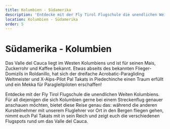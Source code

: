 ```yaml
---
title: Kolumbien - Südamerika
description: 'Entdecke mit der Fly Tirol Flugschule die unendlichen Weiten Kolumbiens. Für all diejenigen die sich Kolumbien gerne bei einem Streckenflug genauer anschauen möchten, bietet diese Reise genau das: während die anderen Kursteilnehmer mit unserem Fluglehrer vor Ort in den Bergen fliegen gehen, nimmt euch Pal Takats mit in sein Reich und zeigt euch die verschiedenen Flugspots rund um das Valle del Cauca.'
location: Kolumbien - Südamerika
order: 5
---
```


# Südamerika - Kolumbien

Das Valle del Cauca liegt im Westen Kolumbiens und ist für seinen Mais, Zuckerrohr und Kaffee bekannt. Etwas abseits des bekannten Flieger-Domizils in Roldanillo, hat sich der dreifache Acrobatic-Paragliding Weltmeister und X-Alps-Pilot Pal Takats in Piedechinche einen Traum erfüllt und ein Mekka für Paragleitpiloten erschaffen!

Entdecke mit der Fly Tirol Flugschule die unendlichen Weiten Kolumbiens. Für all diejenigen die sich Kolumbien gerne bei einem Streckenflug genauer anschauen möchten, bietet diese Reise genau das: während die anderen Kursteilnehmer mit unserem Fluglehrer vor Ort in den Bergen fliegen gehen, nimmt euch Pal Takats mit in sein Reich und zeigt euch die verschiedenen Flugspots rund um das Valle del Cauca. 

